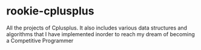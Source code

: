 # rookie-cplusplus
All the projects of Cplusplus. It also includes various data structures and algorithms that I have implemented inorder to reach my dream of becoming a Competitive Programmer
